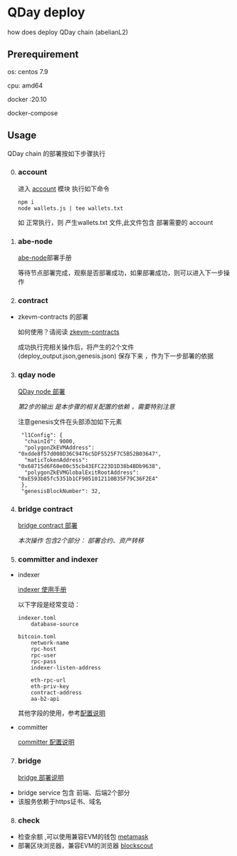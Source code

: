 # QDay deploy 
how does deploy QDay chain (abelianL2) 

## Prerequirement

os: centos 7.9

cpu: amd64

docker :20.10

docker-compose


## Usage 

 QDay chain 的部署按如下步骤执行

0. ### account

    进入 [account](https://github.com/abelianl2/abe-deploy/tree/main/account) 模块
    执行如下命令
    
    ```shell
    npm i
    node wallets.js | tee wallets.txt
    
    ```
    如 正常执行，则 产生wallets.txt 文件,此文件包含 部署需要的 account

1. ### abe-node 

   [abe-node](https://github.com/abelianl2/abe-deploy/blob/main/abe-node/README.md)部署手册
  
   等待节点部署完成，观察是否部署成功，如果部署成功，则可以进入下一步操作

2. ### contract


- zkevm-contracts 的部署

    如何使用？请阅读 [zkevm-contracts](https://github.com/abelianl2/abe-deploy/blob/main/contract/zkevm-contracts/README.md)
    
    成功执行完相关操作后，将产生的2个文件(deploy_output.json,genesis.json) 保存下来 ，作为下一步部署的依据


3. ### qday node 

     [QDay node 部署](https://github.com/abelianl2/abe-deploy/blob/main/abe-zkevm-node/README.md)
    

   *第2步的输出 是本步骤的相关配置的依赖 ，需要特别注意*


   注意genesis文件在头部添加如下元素


   ``````
    "l1Config": {
     "chainId": 9000,
     "polygonZkEVMAddress": "0xdde8f57d008D36C9476c5DF5525F7C5B52B03647",
     "maticTokenAddress": "0x68715d6F60e00c55cb43EFC223D1D38b4BDb9638",
     "polygonZkEVMGlobalExitRootAddress": "0xE593b85fc5351b1CF9051012110B35F79C36F2E4"
    },
    "genesisBlockNumber": 32,
   ``````

4. ### bridge contract

   [bridge contract 部署](https://github.com/abelianl2/abe-deploy/blob/main/contract/bridge/README.md)


   *本次操作 包含2个部分： 部署合约、资产转移*

5. ### committer and indexer

- indexer

     [indexer 使用手册](https://github.com/abelianl2/abe-deploy/blob/main/indexer/README.md)
    
    以下字段是经常变动：
    ```
    indexer.toml 
        database-source
  
    bitcoin.toml
        network-name
        rpc-host
        rpc-user
        rpc-pass
        indexer-listen-address
  
        eth-rpc-url 
        eth-priv-key
        contract-address
        aa-b2-api
    ```
  其他字段的使用，参考[配置说明](https://github.com/abelianl2/abe-indexer/tree/release-0.1.0/docs)


- committer

  [committer 配置说明](https://github.com/abelianl2/abe-deploy/blob/main/commiter/README.md)


7. ### bridge

     [bridge 部署说明](https://github.com/abelianl2/abe-deploy/blob/main/bridge/README.md)


 - bridge service 包含 前端、后端2个部分
 - 该服务依赖于https证书、域名

  
8. ### check

 - 检查余额 ,可以使用兼容EVM的钱包 [metamask](https://metamask.io/download/)
 - 部署区块浏览器，兼容EVM的浏览器 [blockscout](https://github.com/0xPolygonHermez/blockscout)

